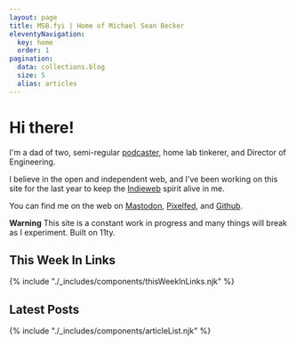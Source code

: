 ```yaml
---
layout: page
title: MSB.fyi | Home of Michael Sean Becker
eleventyNavigation:
  key: home
  order: 1
pagination:
  data: collections.blog
  size: 5
  alias: articles
---
```


# Hi there!

I'm a dad of two, semi-regular [podcaster](https://okwhatwentwrong.com), home lab tinkerer, and 
Director of Engineering.

I believe in the open and independent web, and I've been working on this site for the last year
to keep the [Indieweb](https://indieweb.org) spirit alive in me.

You can find me on the web on [Mastodon](https://omg.social/@msb), [Pixelfed](https://pixelfed.social/@msb),
and [Github](https://github.com/michaelseanbecker).

**Warning** This site is a constant work in progress and many things will break as I experiment. Built on 11ty.

## This Week In Links
{% include "./_includes/components/thisWeekInLinks.njk" %}

## Latest Posts

{% include "./_includes/components/articleList.njk" %}
